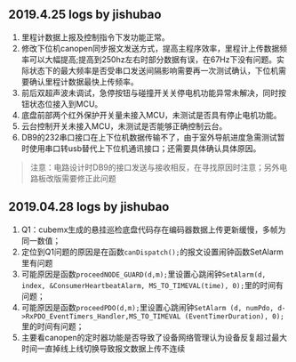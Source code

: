 ## 2019.4.25 logs by jishubao
1. 里程计数据上报及控制指令下发功能正常。
2. 修改下位机canopen同步报文发送方式，提高主程序效率，里程计上传数据频率可以大幅提高;提高到250hz左右时部分数据有误，在67Hz下没有问题。实际状态下的最大频率是否受串口发送间隔影响需要再一次测试确认，下位机需要确认里程计数据最快上传频率。
3. 前后双超声波未调试，急停按钮与碰撞开关关停电机功能异常未解决，同时按钮状态位接入到MCU。
4. 底盘前部两个红外保护开关量未接入MCU，未测试是否具有停止电机功能。
5. 云台控制开关未接入MCU，未测试是否能够正确控制云台。
6. DB9的232串口接口在上下位机数据传输不了，由于室外导航进度急需测试暂时使用串口转usb替代上下位机通讯接口；还需要具体确认具体原因。
>注意：电路设计时DB9的接口发送与接收相反，在寻找原因时注意；另外电路板改版需要修正此问题

## 2019.04.28 logs by jishubao
 1. Q1：cubemx生成的悬挂巡检底盘代码存在编码器数据上传更新缓慢，多帧为同一数值；
 2. 定位到Q1问题的原因是在函数```canDispatch();```的报文设置闹钟函数SetAlarm里有问题
   1. 可能原因是函数```proceedNODE_GUARD(d,m);```里设置心跳闹钟```SetAlarm(d, index, &ConsumerHeartbeatAlarm, MS_TO_TIMEVAL(time), 0);```里的时间有问题；
   2. 可能原因是函数```proceedPDO(d,m);```里设置心跳闹钟```SetAlarm (d, numPdo, d->RxPDO_EventTimers_Handler,MS_TO_TIMEVAL (EventTimerDuration), 0);```里的时间有问题；
   3. 主要看canopen的定时器功能是否导致了设备网络管理认为设备反复超过最大时间一直掉线上线切换导致报文数据上传不连续
